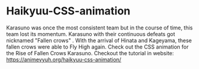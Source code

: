 # Haikyuu-CSS-animation
Karasuno was once the most consistent team but in the course of time, this team lost its momentum. Karasuno with their continuous defeats got nicknamed  "Fallen crows" . With the arrival of Hinata and Kageyama, these fallen crows were able to Fly High again. Check out the CSS animation for the Rise of Fallen Crows Karasuno.
Checkout the tutorial in website: https://animevyuh.org/haikyuu-css-animation/
